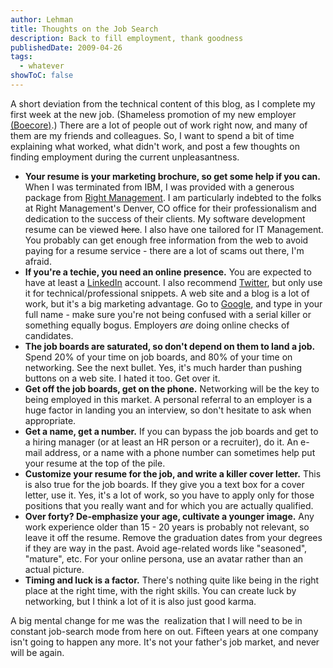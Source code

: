 ```yaml
---
author: Lehman
title: Thoughts on the Job Search
description: Back to fill employment, thank goodness
publishedDate: 2009-04-26
tags:
  - whatever
showToC: false
---
```


A short deviation from the technical content of this blog, as I complete my first week at the new job. (Shameless promotion of my new employer [(Boecore)](http://www.boecore.com).) There are a lot of people out of work right now, and many of them are my friends and colleagues. So, I want to spend a bit of time explaining what worked, what didn't work, and post a few thoughts on finding employment during the current unpleasantness.

- **Your resume is your marketing brochure, so get some help if you can.** When I was terminated from IBM, I was provided with a generous package from [Right Management](http://www.right.com/). I am particularly indebted to the folks at Right Management's Denver, CO office for their professionalism and dedication to the success of their clients. My software development resume can be viewed ~~here~~. I also have one tailored for IT Management. You probably can get enough free information from the web to avoid paying for a resume service - there are a lot of scams out there, I'm afraid.
- **If you're a techie, you need an online presence.** You are expected to have at least a [LinkedIn](http://www.linkedin.com) account. I also recommend [Twitter](http://twitter.com), but only use it for technical/professional snippets. A web site and a blog is a lot of work, but it's a big marketing advantage. Go to [Google](http://www.google.com), and type in your full name - make sure you're not being confused with a serial killer or something equally bogus. Employers _are_ doing online checks of candidates.
- **The job boards are saturated, so don't depend on them to land a job.** Spend 20% of your time on job boards, and 80% of your time on networking. See the next bullet. Yes, it's much harder than pushing buttons on a web site. I hated it too. Get over it.
- **Get off the job boards, get on the phone.** Networking will be the key to being employed in this market. A personal referral to an employer is a huge factor in landing you an interview, so don't hesitate to ask when appropriate.
- **Get a name, get a number.** If you can bypass the job boards and get to a hiring manager (or at least an HR person or a recruiter), do it. An e-mail address, or a name with a phone number can sometimes help put your resume at the top of the pile.
- **Customize your resume for the job, and write a killer cover letter.** This is also true for the job boards. If they give you a text box for a cover letter, use it. Yes, it's a lot of work, so you have to apply only for those positions that you really want and for which you are actually qualified.
- **Over forty? De-emphasize your age, cultivate a younger image.** Any work experience older than 15 - 20 years is probably not relevant, so leave it off the resume. Remove the graduation dates from your degrees if they are way in the past. Avoid age-related words like "seasoned", "mature", etc. For your online persona, use an avatar rather than an actual picture.
- **Timing and luck is a factor.** There's nothing quite like being in the right place at the right time, with the right skills. You can create luck by networking, but I think a lot of it is also just good karma.

A big mental change for me was the  realization that I will need to be in constant job-search mode from here on out. Fifteen years at one company isn't going to happen any more. It's not your father's job market, and never will be again.
